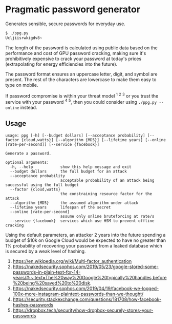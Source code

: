 # Pragmatic password generator

Generates sensible, secure passwords for everyday use.

```sh
$ ./ppg.py
Ucljiisrwkigdv8~
```

The length of the password is calculated using public data based on the performance and cost of GPU password cracking, making sure it's prohibitively expensive to crack your password at today's prices (extrapolating for energy efficiencies into the future).

The password format ensures an uppercase letter, digit, and symbol are present.
The rest of the characters are lowercase to make them easy to type on mobile.

If password compromise is within your threat model <sup>1</sup> <sup>2</sup> <sup>3</sup>
or you trust the service with your password <sup>4</sup> <sup>5</sup>, then you could consider using `./ppg.py --online` instead.

## Usage

```
usage: ppg [-h] [--budget dollars] [--acceptance probability] [--factor {cloud,watts}] [--algorithm {MD5}] [--lifetime years] [--online [rate-per-second]] [--service {facebook}]

Generate a password.

optional arguments:
  -h, --help            show this help message and exit
  --budget dollars      the full budget for an attack
  --acceptance probability
                        acceptable probability of an attack being successful using the full budget
  --factor {cloud,watts}
                        the constraining resource factor for the attack
  --algorithm {MD5}     the assumed algorithm under attack
  --lifetime years      lifespan of the secret
  --online [rate-per-second]
                        assume only online bruteforcing at rate/s
  --service {facebook}  services which use HSM to prevent offline cracking
```

Using the default parameters, an attacker 2 years into the future
spending a budget of $10k on Google Cloud would be expected to
have no greater than 1% probability of recovering your password from
a leaked database which is secured by a weak level of hashing.

1. https://en.wikipedia.org/wiki/Multi-factor_authentication
2. https://nakedsecurity.sophos.com/2019/05/23/google-stored-some-passwords-in-plain-text-for-14-years/#:~:text=The%20way%20Google%20typically%20handles,before%20being%20saved%20to%20disk.
3. https://nakedsecurity.sophos.com/2019/04/19/facebook-we-logged-100x-more-instagram-plaintext-passwords-than-we-thought/
4. https://security.stackexchange.com/questions/181708/how-facebook-hashes-passwords
5. https://dropbox.tech/security/how-dropbox-securely-stores-your-passwords
